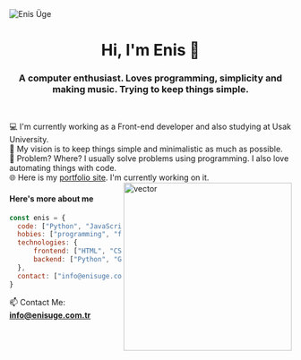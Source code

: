 <img align="center" src="https://www.enisuge.com.tr/assets/banner.svg" alt="Enis Üge"/>
<h1 align="center">Hi, I'm Enis 👋</h1>
<h3 align="center">A computer enthusiast. Loves programming, simplicity and making music. Trying to keep things simple.</h3><br>

💻 I'm currently working as a Front-end developer and also studying at Usak University.<br>
🧹 My vision is to keep things simple and minimalistic as much as possible.<br>
🤔 Problem? Where? I usually solve problems using programming. I also love automating things with code.<br>
🌐 Here is my <a href="https://enisuge.com.tr">portfolio site</a>. I'm currently working on it.
<img align="right" src="https://cdn-icons-png.flaticon.com/512/1995/1995515.png" alt="vector" height="300">

#### Here's more about me
```javascript
const enis = {
  code: ["Python", "JavaScript", "HTML", "CSS", "Go", "NodeJS", "AngularJS", "Ionic", "PostgreSQL"],
  hobies: ["programming", "frontend", "piano", "art & design"],
  technologies: {
      frontend: ["HTML", "CSS", "JS", "Bootstrap"],
      backend: ["Python", "Go", "JS", "NodeJS"],
  },
  contact: ["info@enisuge.com.tr"]
}
```

📫 Contact Me: **info@enisuge.com.tr**
